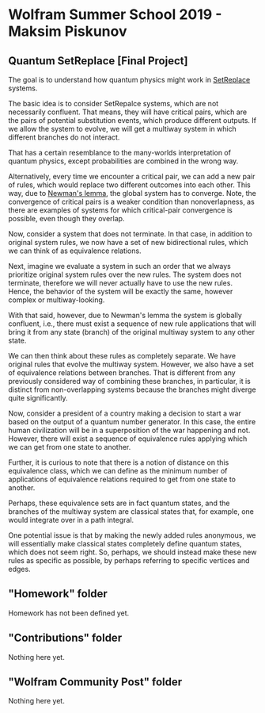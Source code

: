 # Wolfram Summer School 2019 - Maksim Piskunov

## Quantum SetReplace [Final Project]
The goal is to understand how quantum physics might work in [SetReplace](https://github.com/maxitg/SetReplace) systems.

The basic idea is to consider SetRepalce systems, which are not necessarily confluent. That means, they will have critical pairs, which are the pairs of potential substitution events, which produce different outputs. If we allow the system to evolve, we will get a multiway system in which different branches do not interact.

That has a certain resemblance to the many-worlds interpretation of quantum physics, except probabilities are combined in the wrong way.

Alternatively, every time we encounter a critical pair, we can add a new pair of rules, which would replace two different outcomes into each other. This way, due to [Newman's lemma](https://en.wikipedia.org/wiki/Newman%27s_lemma), the global system has to converge. Note, the convergence of critical pairs is a weaker condition than nonoverlapness, as there are examples of systems for which critical-pair convergence is possible, even though they overlap.

Now, consider a system that does not terminate. In that case, in addition to original system rules, we now have a set of new bidirectional rules, which we can think of as equivalence relations.

Next, imagine we evaluate a system in such an order that we always prioritize original system rules over the new rules. The system does not terminate, therefore we will never actually have to use the new rules. Hence, the behavior of the system will be exactly the same, however complex or multiway-looking.

With that said, however, due to Newman's lemma the system is globally confluent, i.e., there must exist a sequence of new rule applications that will bring it from any state (branch) of the original multiway system to any other state.

We can then think about these rules as completely separate. We have original rules that evolve the multiway system. However, we also have a set of equivalence relations between branches. That is different from any previously considered way of combining these branches, in particular, it is distinct from non-overlapping systems because the branches might diverge quite significantly.

Now, consider a president of a country making a decision to start a war based on the output of a quantum number generator. In this case, the entire human civilization will be in a superposition of the war happening and not. However, there will exist a sequence of equivalence rules applying which we can get from one state to another.

Further, it is curious to note that there is a notion of distance on this equivalence class, which we can define as the minimum number of applications of equivalence relations required to get from one state to another.

Perhaps, these equivalence sets are in fact quantum states, and the branches of the multiway system are classical states that, for example, one would integrate over in a path integral.

One potential issue is that by making the newly added rules anonymous, we will essentially make classical states completely define quantum states, which does not seem right. So, perhaps, we should instead make these new rules as specific as possible, by perhaps referring to specific vertices and edges.

## "Homework" folder
Homework has not been defined yet.

## "Contributions" folder
Nothing here yet.

## "Wolfram Community Post" folder
Nothing here yet.

